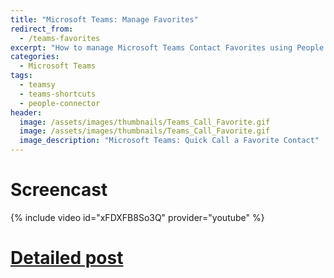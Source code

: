 ```yaml
---
title: "Microsoft Teams: Manage Favorites"
redirect_from:
  - /teams-favorites
excerpt: "How to manage Microsoft Teams Contact Favorites using People Connector, Teams Shortcuts or Teamsy PowerTools."
categories:
  - Microsoft Teams
tags:
  - teamsy
  - teams-shortcuts
  - people-connector
header:
  image: /assets/images/thumbnails/Teams_Call_Favorite.gif
  image: /assets/images/thumbnails/Teams_Call_Favorite.gif
  image_description: "Microsoft Teams: Quick Call a Favorite Contact"
---
```


# Screencast

{% include video id="xFDXFB8So3Q" provider="youtube" %}

# [Detailed post](https://tdalon.blogspot.com/2021/03/teams-people-favorites.html)
